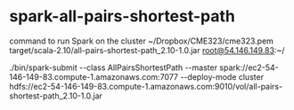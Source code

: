 # spark-all-pairs-shortest-path

command to run Spark on the cluster
 ~/Dropbox/CME323/cme323.pem target/scala-2.10/all-pairs-shortest-path_2.10-1.0.jar root@54.146.149.83:~/

./bin/spark-submit --class AllPairsShortestPath --master spark://ec2-54-146-149-83.compute-1.amazonaws.com:7077 --deploy-mode cluster hdfs://ec2-54-146-149-83.compute-1.amazonaws.com:9010/vol/all-pairs-shortest-path_2.10-1.0.jar


